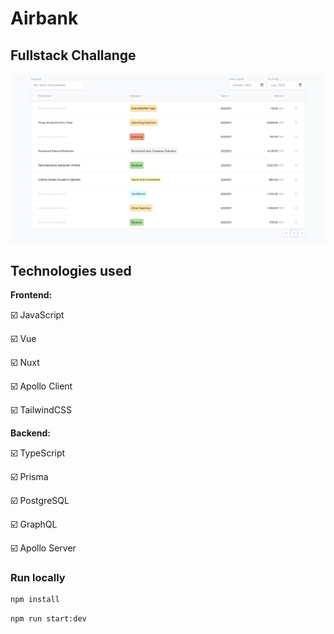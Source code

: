 # Airbank
## Fullstack Challange
![Screen Shot][screenshot]

## Technologies used
<b>Frontend:</b>

☑️ JavaScript

☑️ Vue

☑️ Nuxt

☑️ Apollo Client

☑️ TailwindCSS


<b>Backend:</b>

☑️ TypeScript

☑️ Prisma

☑️ PostgreSQL

☑️ GraphQL

☑️ Apollo Server


### Run locally
```bash
npm install
```
```bash
npm run start:dev
```

[screenshot]: ./screenshots/screenshot.png